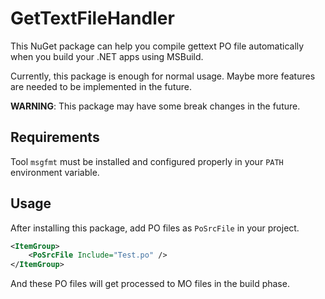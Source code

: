 ﻿# GetTextFileHandler

This NuGet package can help you compile gettext PO file automatically when you build your .NET apps using MSBuild.

Currently, this package is enough for normal usage. Maybe more features are needed to be implemented in the future.

**WARNING**: This package may have some break changes in the future. 

## Requirements

Tool `msgfmt` must be installed and configured properly in your `PATH` environment variable.

## Usage

After installing this package, add PO files as `PoSrcFile` in your project.

```xml
<ItemGroup>
    <PoSrcFile Include="Test.po" />
</ItemGroup>
```

And these PO files will get processed to MO files in the build phase.
